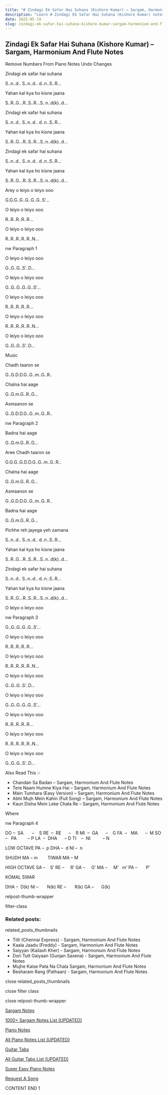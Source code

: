 ```yaml
---
title: "# Zindagi Ek Safar Hai Suhana (Kishore Kumar) – Sargam, Harmonium And Flute Notes"
description: "Learn # Zindagi Ek Safar Hai Suhana (Kishore Kumar) notes, sargam, harmonium notations and flute notes. Easy step-by-step tutorial for beginners."
date: 2025-05-19
slug: zindagi-ek-safar-hai-suhana-kishore-kumar-sargam-harmonium-and-flute-notes
---
```


## Zindagi Ek Safar Hai Suhana (Kishore Kumar) – Sargam, Harmonium And Flute Notes

Remove Numbers From Piano Notes
Undo Changes

Zindagi ek safar hai suhana

S..n..d.. S..n..d.. d..n..S..R…

Yahan kal kya ho kisne jaana

S..R..G…R..S..R…S..n..d(k)..d…

Zindagi ek safar hai suhana

S..n..d.. S..n..d.. d..n..S..R…

Yahan kal kya ho kisne jaana

S..R..G…R..S..R…S..n..d(k)..d…

Zindagi ek safar hai suhana

S..n..d.. S..n..d.. d..n..S..R…

Yahan kal kya ho kisne jaana

S..R..G…R..S..R…S..n..d(k)..d…

Arey o leiyo o leiyo ooo

G.G.G..G..G..G..G..S’…

O leiyo o leiyo ooo

R..R..R..R..R…

O leiyo o leiyo ooo

R..R..R..R..R..N…

nw Paragraph 1

O leiyo o leiyo ooo

G..G..G..S’..D…

O leiyo o leiyo ooo

G..G..G..G..G..S’…

O leiyo o leiyo ooo

R..R..R..R..R…

O leiyo o leiyo ooo

R..R..R..R..R..N…

O leiyo o leiyo ooo

G..G..G..S’..D…

Music

Chadh taaron se

G..G.D.D.G..G..m..G..R..

Chalna hai aage

G..G.m.G..R..G…

Asmaanon se

G..G.D.D.G..G..m..G..R..

nw Paragraph 2

Badna hai aage

G..G.m.G..R..G…

Aree Chadh taaron se

G.G.G..G.D.D.G..G..m..G..R..

Chalna hai aage

G..G.m.G..R..G…

Asmaanon se

G..G.D.D.G..G..m..G..R..

Badna hai aage

G..G.m.G..R..G…

Pichhe reh jayega yeh zamana

S..n..d.. S..n..d.. d..n..S..R…

Yahan kal kya ho kisne jaana

S..R..G…R..S..R…S..n..d(k)..d…

Zindagi ek safar hai suhana

S..n..d.. S..n..d.. d..n..S..R…

Yahan kal kya ho kisne jaana

S..R..G…R..S..R…S..n..d(k)..d…

O leiyo o leiyo ooo

nw Paragraph 3

G..G..G..G..G..S’…

O leiyo o leiyo ooo

R..R..R..R..R…

O leiyo o leiyo ooo

R..R..R..R..R..N…

O leiyo o leiyo ooo

G..G..G..S’..D…

O leiyo o leiyo ooo

G..G..G..G..G..S’…

O leiyo o leiyo ooo

R..R..R..R..R…

O leiyo o leiyo ooo

R..R..R..R..R..N…

O leiyo o leiyo ooo

G..G..G..S’..D…

Also Read This :-

* Chandan Sa Badan – Sargam, Harmonium And Flute Notes
* Tere Naam Humne Kiya Hai – Sargam, Harmonium And Flute Notes
* Main Tumhara (Easy Version) – Sargam, Harmonium And Flute Notes
* Abhi Mujh Mein Kahin (Full Song) – Sargam, Harmonium And Flute Notes
* Kaun Disha Mein Leke Chala Re – Sargam, Harmonium And Flute Notes

Where

nw Paragraph 4

DO –  SA       –    S
RE  –  RE      –    R
MI  –  GA      –    G
FA  –   MA      –  M
SO  –   PA         – P
LA  –  DHA      – D
TI    –  NI          – N

LOW OCTAVE
PA –  p
DHA –  d
NI –  n

SHUDH MA – m        TIWAR MA – M

HIGH OCTAVE
SA –    S’
RE –     R’
GA –     G’
MA –     M’   m’
PA –       P’

KOMAL SWAR

DHA –  D(k)
NI –       N(k)
RE –       R(k)
GA –      G(k)

relpost-thumb-wrapper

filter-class

### Related posts:

related_posts_thumbnails

* Titli (Chennai Express) - Sargam, Harmonium And Flute Notes
* Kaala Jaadu (Freddy) - Sargam, Harmonium And Flute Notes
* Saiyyan (Kailash Kher) - Sargam, Harmonium And Flute Notes
* Dori Tutt Gaiyaan (Gunjan Saxena) - Sargam, Harmonium And Flute Notes
* Mujhe Kaise Pata Na Chala Sargam, Harmonium And Flute Notes
* Besharam Rang (Pathaan) - Sargam, Harmonium And Flute Notes

close related_posts_thumbnails

close filter class

close relpost-thumb-wrapper

[Sargam Notes](/sargam-notes.html)

[1000+ Sargam Notes List (UPDATED)](/all-songs-list-sargam-notes.html)

[Piano Notes](/piano-notes.html)

[All Piano Notes List (UPDATED)](/all-songs-list-piano-notes.html)

[Guitar Tabs](/guitar-tabs.html)

[All Guitar Tabs List (UPDATED)](/all-songs-list-guitar-tabs.html)

[Super Easy Piano Notes](https://studywall.in/)

[Request A Song](/request-a-song.html)

CONTENT END 1

